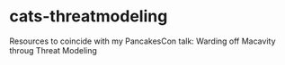 # cats-threatmodeling
Resources to coincide with my PancakesCon talk: Warding off Macavity throug Threat Modeling
